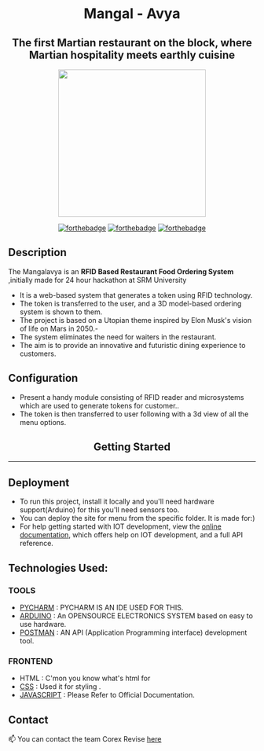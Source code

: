 
<div align="center">
   
<h1 align="center" > Mangal - Avya </h1> 

<h2 align="center"> The first Martian restaurant on the block, where Martian hospitality meets earthly cuisine  </h2> 
 
<p align="center">
<img  width="300" height="300" src="https://user-images.githubusercontent.com/110530263/222930929-7d6a7fe7-af99-41f0-be95-42045e2c9d8f.png">
</p>

  
[![forthebadge](https://forthebadge.com/images/badges/built-by-developers.svg)](https://github.com/yash240408/HackHound) 
[![forthebadge](https://forthebadge.com/images/badges/made-with-python.svg)](https://www.python.org/) 
[![forthebadge](https://forthebadge.com/images/badges/powered-by-coffee.svg)](https://github.com/yash240408/HackHound)
  
</div>

<h2 align="left" > Description</h2>

The Mangalavya is an **RFID Based Restaurant Food Ordering System** ,initially made for 24 hour hackathon at  SRM University 
- It is a web-based system that generates a token using RFID technology.
- The token is transferred to the user, and a 3D model-based ordering system is shown to them.
- The project is based on a Utopian theme inspired by Elon Musk's vision of life on Mars in 2050.- 
- The system eliminates the need for waiters in the restaurant.
- The aim is to provide an innovative and futuristic dining experience to customers.

<h2 align="left" > Configuration</h2>

- Present a handy module consisting of RFID reader and microsystems which are used to generate tokens for customer..
- The token is then transferred to user following with a 3d view of all the menu options.

<h2 align="center" >Getting Started</h2>
<hr>
 <h2 align="left" > Deployment</h2>
 
- To run this project, install it locally and you'll need hardware support(Arduino) for this you'll need sensors too.<br>
- You can deploy the site for menu from the specific folder. It is made for:)<br>
- For help getting started with IOT development, view the [online documentation](https://www.internetsociety.org/iot/), which offers help on IOT development, and a full API reference.

<h2 align="left" >  Technologies Used:</h2>

<h3 align="left" > TOOLS</h3>

- [PYCHARM](https://www.jetbrains.com/pycharm/) : PYCHARM IS AN IDE USED FOR THIS.<br>
- [ARDUINO](https://dart.dev/) : An OPENSOURCE ELECTRONICS SYSTEM based on easy to use hardware.<br>
- [POSTMAN](https://docs.swift.org/swift-book/) : AN API (Application Programming interface) development tool.

<h3 align="left" > FRONTEND</h3>

- HTML : C'mon you know what's html for <br>
- [CSS](https://developer.mozilla.org/en-US/docs/Web/CSS)  :  Used it for styling .<br>
- [JAVASCRIPT](https://developer.mozilla.org/en-US/docs/Web/JavaScript) : Please Refer to Official Documentation.

<!-- CONTACT -->
<h2 align="left" > Contact</h2>
<p>
   
📫 You can contact the team Corex Revise [here](https://linktr.ee/corex_revise)  
   
</a> 
</p>

